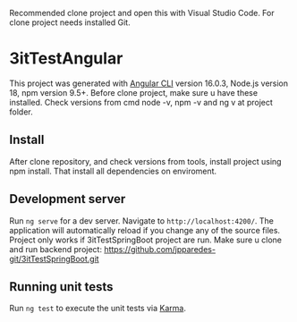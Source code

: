 
Recommended clone project and open this with Visual Studio Code. For clone project needs installed Git.

# 3itTestAngular

This project was generated with [Angular CLI](https://github.com/angular/angular-cli) version 16.0.3, Node.js version 18, npm version 9.5+. Before clone project, make sure u have these installed. Check versions
from cmd node -v, npm -v and ng v at project folder.

## Install

After clone repository, and check versions from tools, install project using npm install. That install all dependencies on enviroment.

## Development server

Run `ng serve` for a dev server. Navigate to `http://localhost:4200/`. The application will automatically reload if you change any of the source files. Project only works if 3itTestSpringBoot project are run.
Make sure u clone and run backend project: https://github.com/jpparedes-git/3itTestSpringBoot.git

## Running unit tests

Run `ng test` to execute the unit tests via [Karma](https://karma-runner.github.io).
